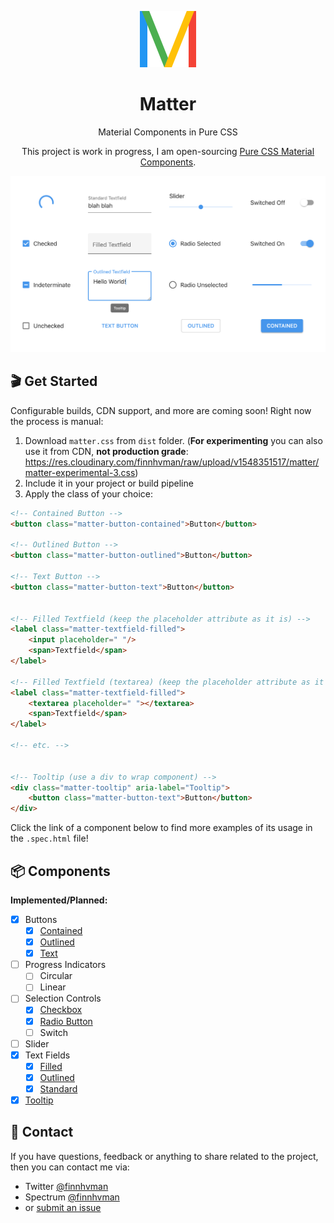 <p align="center">
  <img src="./docs/m.svg" alt="Matter M logo" width="90" height="90">
</p>

<h1 align="center">Matter</h1>

<p align="center">Material Components in Pure CSS</p>

<p align="center">This project is work in progress, I am open-sourcing <a href="https://codepen.io/finnhvman/full/zMKagM">Pure CSS Material Components</a>.</p>

![13 Matter Components](./docs/hero.png)

## 🎬 Get Started

Configurable builds, CDN support, and more are coming soon! Right now the process is manual:

1. Download `matter.css` from `dist` folder. (**For experimenting** you can also use it from CDN, **not production grade**: https://res.cloudinary.com/finnhvman/raw/upload/v1548351517/matter/matter-experimental-3.css)
2. Include it in your project or build pipeline
3. Apply the class of your choice:
```html
<!-- Contained Button -->
<button class="matter-button-contained">Button</button>

<!-- Outlined Button -->
<button class="matter-button-outlined">Button</button>

<!-- Text Button -->
<button class="matter-button-text">Button</button>


<!-- Filled Textfield (keep the placeholder attribute as it is) -->
<label class="matter-textfield-filled">
    <input placeholder=" "/>
    <span>Textfield</span>
</label>

<!-- Filled Textfield (textarea) (keep the placeholder attribute as it is) -->
<label class="matter-textfield-filled">
    <textarea placeholder=" "></textarea>
    <span>Textfield</span>
</label>

<!-- etc. -->


<!-- Tooltip (use a div to wrap component) -->
<div class="matter-tooltip" aria-label="Tooltip">
    <button class="matter-button-text">Button</button>
</div>
```

Click the link of a component below to find more examples of its usage in the `.spec.html` file!

## 📦 Components

**Implemented/Planned:**
- [x] Buttons
  - [x] [Contained](./src/components/buttons/contained)
  - [x] [Outlined](./src/components/buttons/outlined)
  - [x] [Text](./src/components/buttons/text)
- [ ] Progress Indicators
  - [ ] Circular
  - [ ] Linear
- [ ] Selection Controls
  - [x] [Checkbox](./src/components/selection/checkbox)
  - [x] [Radio Button](./src/components/selection/radio)
  - [ ] Switch
- [ ] Slider
- [x] Text Fields
  - [x] [Filled](./src/components/textfields/filled)
  - [x] [Outlined](./src/components/textfields/outlined)
  - [x] [Standard](./src/components/textfields/standard)
- [x] [Tooltip](./src/components/tooltips)

## 💬 Contact

If you have questions, feedback or anything to share related to the project, then you can contact me via:
- Twitter [@finnhvman](https://twitter.com/finnhvman)
- Spectrum [@finnhvman](https://spectrum.chat/users/finnhvman)
- or [submit an issue](https://github.com/finnhvman/matter/issues)
